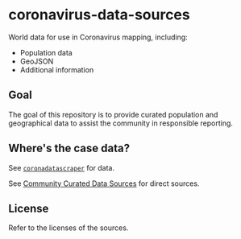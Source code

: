 # coronavirus-data-sources

World data for use in Coronavirus mapping, including:

* Population data
* GeoJSON
* Additional information

## Goal

The goal of this repository is to provide curated population and geographical data to assist the community in responsible reporting.

## Where's the case data?

See [`coronadatascraper`](https://github.com/lazd/coronadatascraper) for data.

See [Community Curated Data Sources](https://docs.google.com/spreadsheets/d/1T2cSvWvUvurnOuNFj2AMPGLpuR2yVs3-jdd_urfWU4c/edit#gid=0) for direct sources.

## License

Refer to the licenses of the sources.
